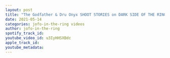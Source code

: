 ```yaml
---
layout: post
title: "The Godfather & Dru Onyx SHOOT STORIES on DARK SIDE OF THE RING"
date: 2021-05-14
categories: jofo-in-the-ring videos
author: jofo-in-the-ring
spotify_track_id: 
youtube_video_id: u3IyHHSXBdc
apple_track_id: 
youtube_metadata: 
---
```

